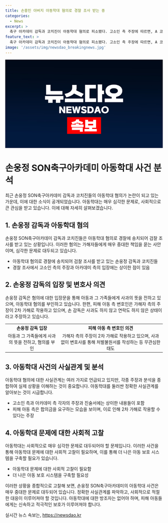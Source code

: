 ```yaml
---
title: 손흥민 아버지 아동학대 혐의로 경찰 조사 받는 중
categories:
  - News
excerpt: >
  축구 아카데미 감독과 코치진이 아동학대 혐의로 피소됐다. 고소인 측 주장에 따르면, A 코치가 선수를 코너킥 봉으로 때려 부상을 입히고, 손 감독과 코치들이 학대했다는 주장이 나왔다. 손 감독은 거친 표현과 체벌에 대해 수사 중이라며 아이들과 가족들에 사과했지만, 피해 아동 측 변호인은 미화하고 있다며 합의금 요구와 2차 가해라고 주장했다. 아동학대 피해를 신고한 이유는 묵과할 수 없는 사실이라고 강조했다.
feature_text: >
  축구 아카데미 감독과 코치진이 아동학대 혐의로 피소됐다. 고소인 측 주장에 따르면, A 코치가 선수를 코너킥 봉으로 때려 부상을 입히고, 손 감독과 코치들이 학대했다는 주장이 나왔다. 손 감독은 거친 표현과 체벌에 대해 수사 중이라며 아이들과 가족들에 사과했지만, 피해 아동 측 변호인은 미화하고 있다며 합의금 요구와 2차 가해라고 주장했다. 아동학대 피해를 신고한 이유는 묵과할 수 없는 사실이라고 강조했다.
image: '/assets/img/newsdao_breakingnews.jpg'
---
```


<p><img src="/assets/img/newsdao_breakingnews.jpg" alt="implanttips 속보" /></p>

<h1 data-ke-size="size26">손웅정 SON축구아카데미 아동학대 사건 분석</h1>

<p data-ke-size="size16">최근 손웅정 SON축구아카데미 감독과 코치진들의 아동학대 혐의가 논란이 되고 있는 가운데, 이에 대한 소식이 공개되었습니다. 아동학대는 매우 심각한 문제로, 사회적으로 큰 관심을 받고 있습니다. 이에 대해 자세히 살펴보겠습니다.</p>

<h2 data-ke-size="size24">1. 손웅정 감독과 아동학대 혐의</h2>

<p data-ke-size="size16">손웅정 SON축구아카데미 감독과 코치진들은 아동학대 혐의로 경찰에 송치되어 검찰 조사를 받고 있는 상황입니다. 이러한 혐의는 가해자들에게 매우 중대한 책임을 묻는 사안이며, 심각한 문제로 대두되고 있습니다.</p>

<ul>
  <li>아동학대 혐의로 경찰에 송치되어 검찰 조사를 받고 있는 손웅정 감독과 코치진들</li>
  <li>경찰 조사에서 고소인 측의 주장과 아카데미 측의 입장에는 상이한 점이 있음</li>
</ul>

<h2 data-ke-size="size24">2. 손웅정 감독의 입장 및 변호사 의견</h2>

<p data-ke-size="size16">손웅정 감독은 혐의에 대한 입장문을 통해 아동과 그 가족들에게 사과의 뜻을 전하고 있으며, 아동학대 혐의를 부인하고 있습니다. 한편, 피해 아동 측 변호인은 가해자 측의 주장이 2차 가해로 작용하고 있으며, 손 감독은 사과도 하지 않고 연락도 하지 않은 상태이라고 주장하고 있습니다.</p>

<table>
  <tr>
    <td style="text-align: center; height: 17px;"><b>손웅정 감독 입장</b></td>
    <td style="text-align: center; height: 17px;"><b>피해 아동 측 변호인 의견</b></td>
  </tr>
  <tr>
    <td style="text-align: center; height: 17px;">아동과 그 가족들에게 사과의 뜻을 전하고, 혐의를 부인</td>
    <td style="text-align: center; height: 17px;">가해자 측의 주장이 2차 가해로 작용하고 있으며, 사과 없이 변호사를 통해 처벌불원서를 작성하는 등 무관심한 태도</td>
  </tr>
</table>

<h2 data-ke-size="size24">3. 아동학대 사건의 사실관계 및 분석</h2>

<p data-ke-size="size16">아동학대 혐의에 대한 사실관계는 여러 가지로 언급되고 있지만, 각종 주장과 분석을 종합하여 실제 상황을 이해하는 것이 중요합니다. 아동학대를 둘러싼 정확한 사실관계를 알아보는 것이 시급합니다.</p>

<ul>
  <li>고소인 측과 아카데미 측 각자의 주장과 진술서에는 상이한 내용들이 포함</li>
  <li>피해 아동 측은 합의금을 요구하는 모습을 보이며, 이로 인해 2차 가해로 작용할 수 있다는 주장</li>
</ul>

<h2 data-ke-size="size24">4. 아동학대 문제에 대한 사회적 고찰</h2>

<p data-ke-size="size16">아동학대는 사회적으로 매우 심각한 문제로 대두되어야 할 문제입니다. 이러한 사건을 통해 아동학대 문제에 대한 사회적 고찰이 필요하며, 이를 통해 더 나은 아동 보호 시스템을 구축할 필요가 있습니다.</p>

<ul>
  <li>아동학대 문제에 대한 사회적 고찰이 필요함</li>
  <li>더 나은 아동 보호 시스템을 구축할 필요성</li>
</ul>

<p data-ke-size="size16">이러한 상황을 종합적으로 고찰해 보면, 손웅정 SON축구아카데미의 아동학대 사건은 매우 중대한 문제로 대두되어 있습니다. 정확한 사실관계를 파악하고, 사회적으로 적절한 대응이 이루어져야 할 것입니다. 아동학대에 대한 방조자는 없어야 하며, 피해 아동들에게는 신속하고 적극적인 보호가 이루어져야 합니다.</p>
실시간 뉴스 속보는, <a href="https://newsdao.kr" rel="dofollow">https://newsdao.kr</a>


